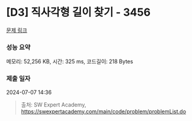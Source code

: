 # [D3] 직사각형 길이 찾기 - 3456 

[문제 링크](https://swexpertacademy.com/main/code/problem/problemDetail.do?contestProbId=AWFPmsqqALwDFAV0) 

### 성능 요약

메모리: 52,256 KB, 시간: 325 ms, 코드길이: 218 Bytes

### 제출 일자

2024-07-07 14:36



> 출처: SW Expert Academy, https://swexpertacademy.com/main/code/problem/problemList.do